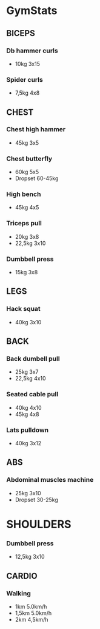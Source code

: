 # GymStats


## BICEPS

### Db hammer curls 
 * 10kg 3x15

### Spider curls
 * 7,5kg 4x8


## CHEST

### Chest high hammer 
 * 45kg 3x5 

### Chest butterfly
 * 60kg 5x5
 * Dropset 60-45kg

### High bench 
 * 45kg 4x5

### Triceps pull 
 * 20kg 3x8
 * 22,5kg 3x10

### Dumbbell press
 * 15kg 3x8


## LEGS

### Hack squat 
 * 40kg 3x10


## BACK

### Back dumbell pull 
 * 25kg 3x7
 * 22,5kg 4x10

### Seated cable pull
 * 40kg 4x10
 * 45kg 4x8

### Lats pulldown
 * 40kg 3x12


## ABS

### Abdominal muscles machine
 * 25kg 3x10
 * Dropset 30-25kg


# SHOULDERS

### Dumbbell press
 * 12,5kg 3x10


## CARDIO

### Walking
 * 1km 5.0km/h
 * 1,5km 5.0km/h
 * 2km 4,5km/h
